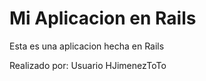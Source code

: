 # Mi Aplicacion en Rails

Esta es una aplicacion hecha en Rails

Realizado por: Usuario HJimenezToTo
